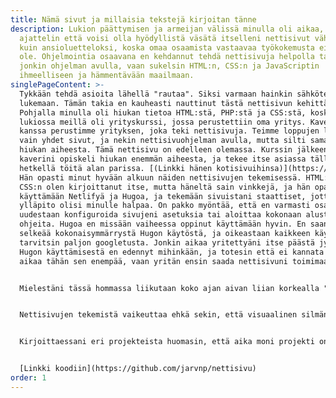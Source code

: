 ```yaml
---
title: Nämä sivut ja millaisia tekstejä kirjoitan tänne
description: Lukion päättymisen ja armeijan välissä minulla oli aikaa, joten
  ajattelin että voisi olla hyödyllistä väsätä itselleni nettisivut vähän niin
  kuin ansioluetteloksi, koska omaa osaamista vastaavaa työkokemusta ei vielä
  ole. Ohjelmointia osaavana en kehdannut tehdä nettisivuja helpolla tavalla
  jonkin ohjelman avulla, vaan sukelsin HTML:n, CSS:n ja JavaScriptin
  ihmeelliseen ja hämmentävään maailmaan.
singlePageContent: >-
  Tykkään tehdä asioita lähellä "rautaa". Siksi varmaan hainkin sähkötekniikkaa
  lukemaan. Tämän takia en kauheasti nauttinut tästä nettisivun kehittämisestä.
  Pohjalla minulla oli hiukan tietoa HTML:stä, PHP:stä ja CSS:stä, koska
  lukiossa meillä oli yrityskurssi, jossa perustettiin oma yritys. Kavereiden
  kanssa perustimme yrityksen, joka teki nettisivuja. Teimme loppujen lopuksi
  vain yhdet sivut, ja nekin nettisivuohjelman avulla, mutta silti samalla oppi
  hiukan aiheesta. Tämä nettisivu on edelleen olemassa. Kurssin jälkeen yksi
  kaverini opiskeli hiukan enemmän aiheesta, ja tekee itse asiassa tällä
  hetkellä töitä alan parissa. [(Linkki hänen kotisivuihinsa)](https://ktj.st/)
  Hän opasti minut hyvään alkuun näiden nettisivujen tekemisessä. HTML:n ja
  CSS:n olen kirjoittanut itse, mutta häneltä sain vinkkejä, ja hän opasti minut
  käyttämään Netlifyä ja Hugoa, ja tekemään sivuistani staattiset, jotta sivujen
  ylläpito olisi minulle halpaa. On pakko myöntää, että en varmasti osaisi
  uudestaan konfiguroida sivujeni asetuksia tai aloittaa kokonaan alusta ilman
  ohjeita. Hugoa en missään vaiheessa oppinut käyttämään hyvin. En saanut
  selkeää kokonaisymmärrystä Hugon käytöstä, ja oikeastaan kaikkeen käyttöön
  tarvitsin paljon googletusta. Jonkin aikaa yritettyäni itse päästä jyvälle
  Hugon käyttämisestä en edennyt mihinkään, ja totesin että ei kannata kuluttaa
  aikaa tähän sen enempää, vaan yritän ensin saada nettisivuni toimimaan.


  Mielestäni tässä hommassa liikutaan koko ajan aivan liian korkealla "raudan" yläpuolella, ja minua rupeaa huimaamaan. Minulle tärkeintä kuitenkin on, että nettisivut toimivat. Tällä hetkellä ne vaikuttavat toimivan. Jos sinulla on jotain ongelmaa sivujeni kanssa, ota yhteyttä alla olevien yhteystietojen kautta. Olen pahoillani, jos jotakuta alkaa huimaamaan, koska koodini on järkyttävää katseltavaa. Tässäkin tapauksessa toki toivon, että olette minuun yhteydessä, koska voisin oppia jotain. En tosiaankaan ole kaikista tekemistäni härveleistä ylpeä, ja vähän myös nolottaa julkaista koodia ja tietoa joistain projekteista ja tekemistäni virheistä. Virheistä kuitenkin oppii, ja suurin osa projekteista on ihan toimivia. Projekteissani minulla on tavoitteena usein juuri se, että ne olisivat toimivia, ja tähän tavoitteeseen usein pääsen. En siis tosiaan ole tehnyt projekteja se mielessä, että joskus julkaisisin niistä tietoa, kuvia ja koodia, ja se kyllä välillä varmasti näkyy. En ole tietenkään kommentoinut vanhoja koodejani mitenkään, joten voi olla vaikea ymmärtää mitä niissä tapahtuu. Asiassa ei helpota se, että muuttujien nimissä ei usein ole mitään järkeä, ja en tainnut olla kauhean tarkka sisennyksien (indentation) kanssa. Vähän kyllä hävettää, mutta en enää rupea korjaamaan vanhoja koodinpätkiäni.


  Nettisivujen tekemistä vaikeuttaa ehkä sekin, että visuaalinen silmäni on ainakin läheisteni keskuudessa kuuluisan huono. En siis oikein osaa sanoa näyttävätkö sivut hyviltä tai edes sellaisilta mitä itse haluaisin niiden olevan. Kysyn usein muiden mielipidettä sivuistani. Lopulta sain kasaan sellaisen pohjan, johon suurinpiirtein olin tyytyväinen ja rupesin kirjoittamaan erilaisista projekteista joita olen tehnyt. En kirjoita ihan kaikesta mitä olen tehnyt, koska kaikkea en ole säästänyt, ja kaikista projekteista ei koskaan ole tullut valmista tuotetta. Mielestäni useimmiten, kun alan tekemään projektia, saan sen myös tehtyä, koska teen melko tarkan suunnitelman etukäteen. Kuitenkin usein teen pientä säätöä, josta ei koskaan ole tarkoituskaan tulla mitään valmista. En valitettavasti ole tehnyt minkäänlaista dokumentaatioita projekteista aiemmin, joten minun on pakko kirjoittaa muistini pohjalta. Kaikki elektroniikkatietämykseni on netistä englanniksi opittua, joten en osaa kirjoittaa muodollisesti, enkä tiedä kaikkia termejä suomeksi. Kirjoitan siis vapaamuotoisesti ja melko rennolla tyylillä kaikkea mitä projekteistani mieleen tulee. En ole aikaisemmin julkaissut kirjoittamiani koodeja mihinkään, mutta nyt laitan niitä Githubiin, ja pistän sinne linkkejä. En ole ennen oikeastaan käyttänyt Githubia, enkä ole varma käytänkö sitä oikeaoppisesti, mutta ainakin koodit pitäisi olla nähtävissä.


  Kirjoittaessani eri projekteista huomasin, että aika moni projekti on tehty vuosien 2016-2018 aikana, ja viime vuosien aikana olen tehnyt vähän vähemmän elektroniikkaan liittyviä hommia. Ainakin 2019 kesästä lähtien luin YO-kokeisiin, joten sen takia minulle ei ollut ylimääräistä aikaa (eikä myöskään motivaatiota) keskittyä elektroniikkaan. Viime aikoina olen myös parannellut ja korjaillut ikuisuusprojektejani eli autotallin kaukosäädintä ja polkupyörän varashälytintä. 


  [Linkki koodiin](https://github.com/jarvnp/nettisivu)
order: 1
---
```

